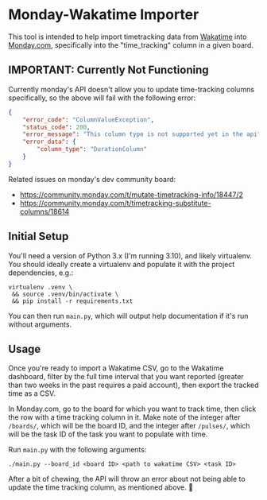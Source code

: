 # Monday-Wakatime Importer

This tool is intended to help import timetracking data from [Wakatime](https://wakatime.com/)
into [Monday.com](https://monday.com/), specifically into the "time_tracking" column in a given
board.

## IMPORTANT: Currently Not Functioning

Currently monday's API doesn't allow you to update time-tracking columns
specifically, so the above will fail with the following error:

```json
{
    "error_code": "ColumnValueException",
    "status_code": 200,
    "error_message": "This column type is not supported yet in the api",
    "error_data": {
        "column_type": "DurationColumn"
    }
}
```

Related issues on monday's dev community board:
- https://community.monday.com/t/mutate-timetracking-info/18447/2
- https://community.monday.com/t/timetracking-substitute-columns/18614


## Initial Setup

You'll need a version of Python 3.x (I'm running 3.10), and likely virtualenv.
You should ideally create a virtualenv and populate it with the project dependencies, e.g.:

```
virtualenv .venv \
 && source .venv/bin/activate \
 && pip install -r requirements.txt
```

You can then run `main.py`, which will output help documentation if it's run without
arguments.

## Usage

Once you're ready to import a Wakatime CSV, go to the Wakatime dashboard, filter by
the full time interval that you want reported (greater than two weeks in the past requires
a paid account), then export the tracked time as a CSV.

In Monday.com, go to the board for which you want to track time, then click the row with
a time tracking column in it. Make note of the integer after `/boards/`, which will be
the board ID, and the integer after `/pulses/`, which will be the task ID of the task you
want to populate with time.

Run `main.py` with the following arguments:

```
./main.py --board_id <board ID> <path to wakatime CSV> <task ID>
```

After a bit of chewing, the API will throw an error about not being able to update
the time tracking column, as mentioned above. 🎉
